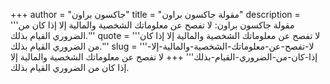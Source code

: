 +++
author = "جاكسون براون"
title = "مقولة جاكسون براون"
description = '''مقولة جاكسون براون: لا تفصح عن معلوماتك الشخصية والمالية إلا إذا كان من الضروري القيام بذلك.'''
quote = '''لا تفصح عن معلوماتك الشخصية والمالية إلا إذا كان من الضروري القيام بذلك.'''
slug = '''لا-تفصح-عن-معلوماتك-الشخصية-والمالية-إلا-إذا-كان-من-الضروري-القيام-بذلك'''
+++
لا تفصح عن معلوماتك الشخصية والمالية إلا إذا كان من الضروري القيام بذلك.
